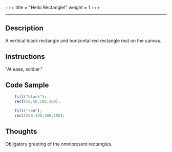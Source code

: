 +++
title = "Hello Rectangle!"
weight = 1
+++

<!-- Load the Library -->
<script type = "text/javascript" src = "../../scripts/libs/p5js/p5.min.js"></script>

<!-- Load the Sketch -->
<script>

/*
 * Title:   Hello Rectangle
 * Author:  hamzberg
 * Version: 0.1
 * Date:    29 September 2023
 *
 * Description:
 *   -
 */

function setup() {
  let c = createCanvas(700, 300);
  c.parent('processing-canvas');

  noStroke();
}

function draw() {
    fill("black");
    rect(50,50,100,200);

    fill("red");
    rect(250,100,300,100);
}

</script>

<!-- Insert the Sketch -->
<div id="processing-canvas"></div>

<hr>

## Description

A vertical black rectangle and horizontal red rectangle rest on the canvas.

## Instructions

"At ease, soldier."

## Code Sample

```JavaScript
    fill("black");
    rect(50,50,100,200);

    fill("red");
    rect(250,100,300,100);
```
## Thoughts

Obligatory greeting of the omnipresent rectangles.
